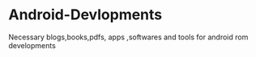 # Android-Devlopments
Necessary blogs,books,pdfs, apps ,softwares and tools for android rom developments
